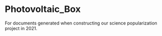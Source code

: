 # Photovoltaic_Box
For documents generated when constructing our science popularization project in 2021.

